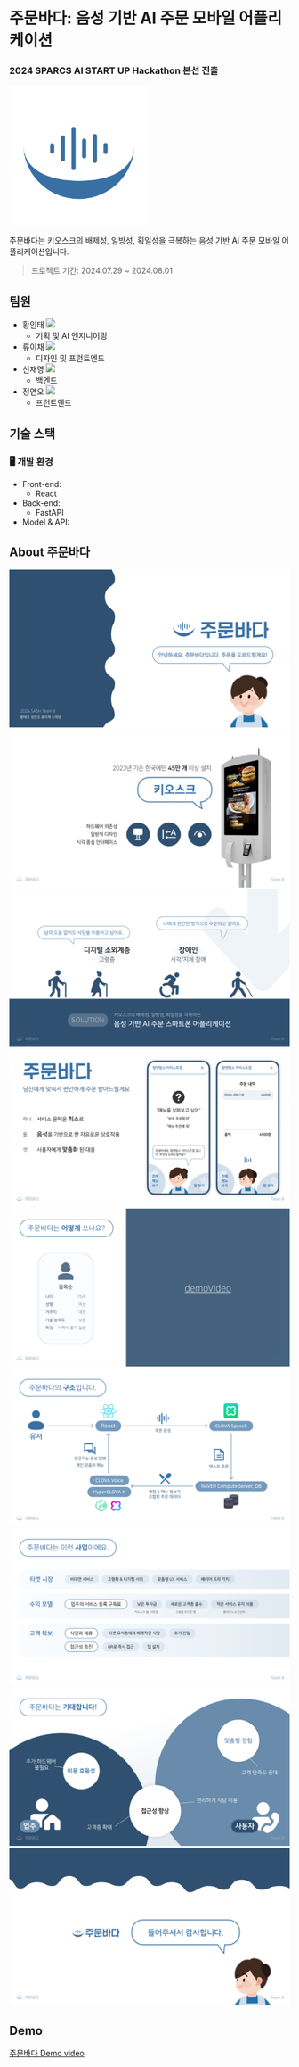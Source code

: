 # 주문바다: 음성 기반 AI 주문 모바일 어플리케이션

### 2024 SPARCS AI START UP Hackathon 본선 진출

<img src="imgs/logo.png" alt="logo" width="250">


주문바다는 키오스크의 배제성, 일방성, 획일성을 극복하는 음성 기반 AI 주문 모바일 어플리케이션입니다.

> 프로젝트 기간: 2024.07.29 ~ 2024.08.01

## 팀원

- 황인태 <a href="https://github.com/ThisIsHwang" target="_blank"><img src="https://img.shields.io/badge/GitHub-181717?style=flat&logo=github&logoColor=white"/></a>
  - 기획 및 AI 엔지니어링
- 류이채 <a href="https://github.com/ihchaeryu" target="_blank"><img src="https://img.shields.io/badge/GitHub-181717?style=flat&logo=github&logoColor=white"/></a>
  - 디자인 및 프런트엔드
- 신재영 <a href="https://github.com/LimePencil" target="_blank"><img src="https://img.shields.io/badge/GitHub-181717?style=flat&logo=github&logoColor=white"/></a>
  - 백엔드
- 정연오 <a href="https://github.com/yeono000" target="_blank"><img src="https://img.shields.io/badge/GitHub-181717?style=flat&logo=github&logoColor=white"/></a>
  - 프런트엔드
 
## 기술 스택

### 🖥️  개발 환경

- Front-end:
  - React
- Back-end:
  - FastAPI
- Model & API:

## About 주문바다

![title](imgs/1_title.png)
![intro-1](imgs/2_intro.png)
![intro-2](imgs/3_intro.png)
![main-1](imgs/4_main.png)
![main-2](imgs/5_main.png)
![main-3](imgs/6_main.png)
![main-4](imgs/7_main.png)
![outro-1](imgs/8_outro.png)
![outro-2](imgs/9_outro.png)

## Demo

[주문바다 Demo video](https://youtu.be/2GT_ba90rpk)
